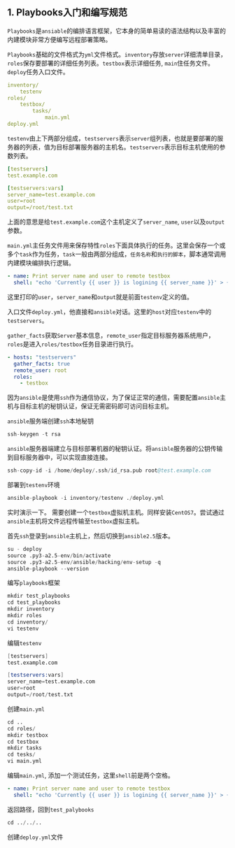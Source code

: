
## 1. Playbooks入门和编写规范

```Playbooks```是```ansiable```的编排语言框架，它本身的简单易读的语法结构以及丰富的内建模块非常方便编写远程部署策略。

```Playbooks```基础的文件格式为```yml```文件格式。```inventory```存放```server```详细清单目录，```roles```保存要部署的详细任务列表。```testbox```表示详细任务, ```main```住任务文件。```deploy```任务入口文件。

```yml
inventory/
    testenv
roles/
    testbox/
        tasks/
            main.yml
deploy.yml
```

```testenv```由上下两部分组成，```testservers```表示```server```组列表，也就是要部署的服务器的列表，值为目标部署服务器的主机名。```testservers```表示目标主机使用的参数列表。

```yml
[testservers]
test.example.com

[testservers:vars]
server_name=test.example.com
user=root
output=/root/test.txt
```

上面的意思是给```test.example.com```这个主机定义了```server_name```, ```user```以及```output```参数。

```main.yml```主任务文件用来保存特性```roles```下面具体执行的任务。这里会保存一个或多个```task```作为任务，```task```一般由两部分组成，```任务名称```和```执行的脚本```，脚本通常调用内建模块编排执行逻辑。

```yml
- name: Print server name and user to remote testbox
  shell: "echo 'Currently {{ user }} is logining {{ server_name }}' > {{ output }}"
```

这里打印的```user```，```server_name```和```output```就是前面```testenv```定义的值。

入口文件```deploy.yml```，他直接和```ansible```对话。这里的```host```对应```testenv```中的```testservers```。

```gather_facts```获取```Server```基本信息，```remote_user```指定目标服务器系统用户，```roles```是进入```roles/testbox```任务目录进行执行。

```yml
- hosts: "testservers"
  gather_facts: true
  remote_user: root
  roles:
    - testbox
```

因为```ansible```是使用```ssh```作为通信协议，为了保证正常的通信，需要配置```ansible```主机与目标主机的秘钥认证，保证无需密码即可访问目标主机。

```ansible```服务端创建```ssh```本地秘钥

```s
ssh-keygen -t rsa
```

```ansible```服务器端建立与目标部署机器的秘钥认证。将```ansible```服务器的公钥传输到目标服务器中，可以实现直接连接。

```s
ssh-copy-id -i /home/deploy/.ssh/id_rsa.pub root@test.example.com
```

部署到```testenv```环境

```s
ansible-playbook -i inventory/testenv ./deploy.yml
```

实时演示一下。 需要创建一个```testbox```虚拟机主机。同样安装```CentOS7```。尝试通过```ansible```主机将文件远程传输至```testbox```虚拟主机。

首先```ssh```登录到```ansible```主机上，然后切换到```ansible2.5```版本。

```s
su - deploy 
source .py3-a2.5-env/bin/activate
source .py3-a2.5-env/ansible/hacking/env-setup -q
ansible-playbook --version
```

编写```playbooks```框架

```s
mkdir test_playbooks
cd test_playbooks
mkdir inventory
mkdir roles
cd inventory/
vi testenv
```

编辑```testenv```

```s
[testservers]
test.example.com

[testservers:vars]
server_name=test.example.com
user=root
output=/root/test.txt
```

创建```main.yml```

```s
cd ..
cd roles/
mkdir testbox
cd testbox
mkdir tasks
cd tesks/
vi main.yml
```

编辑```main.yml```, 添加一个测试任务，这里```shell```前是两个空格。

```yml
- name: Print server name and user to remote testbox
  shell: "echo 'Currently {{ user }} is logining {{ server_name }}' > {{ output }}"
```

返回路径，回到```test_palybooks```

```s
cd ../../..
```

创建```deploy.yml```文件